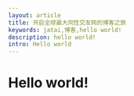 ```yaml
--- 
layout: article 
title: 开启全球最大同性交友网的博客之旅
keywords: jatai,博客,hello world!
description: hello world!
intro: Hello world
---
```

# Hello world!
